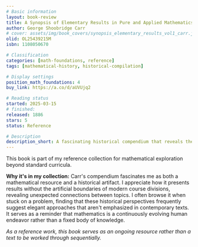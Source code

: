 ```yaml
---
# Basic information
layout: book-review
title: A Synopsis of Elementary Results in Pure and Applied Mathematics
author: George Shoobridge Carr
# cover: assets/img/book_covers/synopsis_elementary_results_vol1_carr.jpg
olid: OL25439215M
isbn: 1108050670

# Classification
categories: [math-foundations, reference]
tags: [mathematical-history, historical-compilation]

# Display settings
position_math_foundations: 4
buy_link: https://a.co/d/aUVUjq2

# Reading status
started: 2025-03-15
# finished: 
released: 1886
stars: 5
status: Reference

# Description
description_short: A fascinating historical compendium that reveals the beautiful interconnectedness of mathematical ideas.
---
```


This book is part of my reference collection for mathematical exploration beyond standard curricula.

**Why it's in my collection:** Carr's compendium fascinates me as both a mathematical resource and a historical artifact. I appreciate how it presents results without the artificial boundaries of modern course divisions, revealing unexpected connections between topics. I often browse it when stuck on a problem, finding that these historical perspectives frequently suggest elegant approaches that aren't emphasized in contemporary texts. It serves as a reminder that mathematics is a continuously evolving human endeavor rather than a fixed body of knowledge.

*As a reference work, this book serves as an ongoing resource rather than a text to be worked through sequentially.*
